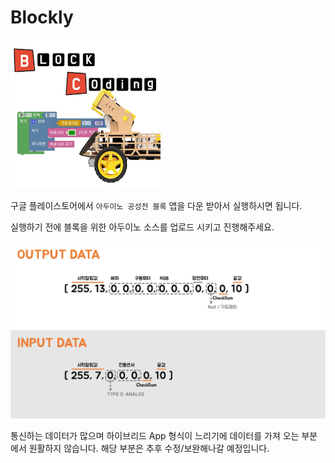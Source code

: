 # Blockly

![Blockly App Image](../_assets/blockly_app_img.png)

구글 플레이스토어에서 `아두이노 공성전 블록` 앱을 다운 받아서 실행하시면 됩니다.

실행하기 전에 블록을 위한 아두이노 소스를 업로드 시키고 진행해주세요.



![](../_assets/blockly_data_value.png)



통신하는 데이터가 많으며 하이브리드 App 형식이 느리기에 데이터를 가져 오는 부분에서 원활하지 않습니다. 해당 부분은 추후 수정/보완해나갈 예정입니다.